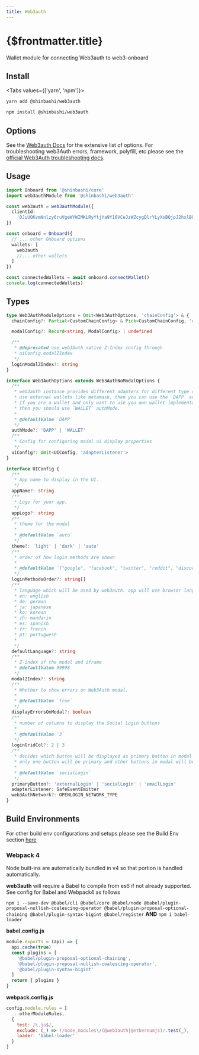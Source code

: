 ```yaml
---
title: Web3auth
---
```


# {$frontmatter.title}

Wallet module for connecting Web3auth to web3-onboard

## Install

<Tabs values={['yarn', 'npm']}>
<TabPanel value="yarn">

```sh copy
yarn add @shinbashi/web3auth
```

  </TabPanel>
  <TabPanel value="npm">

```sh copy
npm install @shinbashi/web3auth
```

  </TabPanel>
</Tabs>

## Options

See the [Web3auth Docs](https://docs.web3auth.io/api-reference/web/plugnplay) for the extensive list of options.
For troubleshooting web3Auth errors, framework, polyfill, etc please see the [official Web3Auth troubleshooting docs](https://web3auth.io/docs/troubleshooting/webpack-issues).

## Usage

```typescript
import Onboard from '@shinbashi/core'
import web3authModule from '@shinbashi/web3auth'

const web3auth = web3authModule({
  clientId:
    'DJuUOKvmNnlzy6ruVgeWYWIMKLRyYtjYa9Y10VCeJzWZcygDlrYLyXsBQjpJ2hxlBO9dnl8t9GmAC2qOP5vnIGo'
})

const onboard = Onboard({
  // ... other Onboard options
  wallets: [
    web3auth
    //... other wallets
  ]
})

const connectedWallets = await onboard.connectWallet()
console.log(connectedWallets)
```

## Types

```typescript
type Web3AuthModuleOptions = Omit<Web3AuthOptions, 'chainConfig'> & {
  chainConfig?: Partial<CustomChainConfig> & Pick<CustomChainConfig, 'chainNamespace'>

  modalConfig?: Record<string, ModalConfig> | undefined

  /**
   * @deprecated use web3Auth native Z-Index config through
   * uiConfig.modalZIndex
   */
  loginModalZIndex?: string
}

interface Web3AuthOptions extends Web3AuthNoModalOptions {
  /**
   * web3auth instance provides different adapters for different type of usages. If you are a dapp and want to
   * use external wallets like metamask, then you can use the `DAPP` authMode.
   * If you are a wallet and only want to use you own wallet implementations along with openlogin,
   * then you should use `WALLET` authMode.
   *
   * @defaultValue `DAPP`
   */
  authMode?: 'DAPP' | 'WALLET'
  /**
   * Config for configuring modal ui display properties
   */
  uiConfig?: Omit<UIConfig, 'adapterListener'>
}

interface UIConfig {
  /**
   * App name to display in the UI.
   */
  appName?: string
  /**
   * Logo for your app.
   */
  appLogo?: string
  /**
   * theme for the modal
   *
   * @defaultValue `auto`
   */
  theme?: 'light' | 'dark' | 'auto'
  /**
   * order of how login methods are shown
   *
   * @defaultValue `["google", "facebook", "twitter", "reddit", "discord", "twitch", "apple", "line", "github", "kakao", "linkedin", "weibo", "wechat", "email_passwordless"]`
   */
  loginMethodsOrder?: string[]
  /**
   * language which will be used by web3auth. app will use browser language if not specified. if language is not supported it will use "en"
   * en: english
   * de: german
   * ja: japanese
   * ko: korean
   * zh: mandarin
   * es: spanish
   * fr: french
   * pt: portuguese
   *
   */
  defaultLanguage?: string
  /**
   * Z-index of the modal and iframe
   * @defaultValue 99998
   */
  modalZIndex?: string
  /**
   * Whether to show errors on Web3Auth modal.
   *
   * @defaultValue `true`
   */
  displayErrorsOnModal?: boolean
  /**
   * number of columns to display the Social Login buttons
   *
   * @defaultValue `3`
   */
  loginGridCol?: 2 | 3
  /**
   * decides which button will be displayed as primary button in modal
   * only one button will be primary and other buttons in modal will be secondary
   *
   * @defaultValue `socialLogin`
   */
  primaryButton?: 'externalLogin' | 'socialLogin' | 'emailLogin'
  adapterListener: SafeEventEmitter
  web3AuthNetwork?: OPENLOGIN_NETWORK_TYPE
}
```

## Build Environments

For other build env configurations and setups please see the Build Env section [here](/docs/modules/core#build-environments)

### Webpack 4

Node built-ins are automatically bundled in v4 so that portion is handled automatically.

**web3auth** will require a Babel to compile from es6 if not already supported. See config for Babel and Webpack4 as follows

`npm i --save-dev @babel/cli @babel/core @babel/node @babel/plugin-proposal-nullish-coalescing-operator @babel/plugin-proposal-optional-chaining @babel/plugin-syntax-bigint @babel/register`
**AND**
`npm i babel-loader`

**babel.config.js**

```javascript
module.exports = (api) => {
  api.cache(true)
  const plugins = [
    '@babel/plugin-proposal-optional-chaining',
    '@babel/plugin-proposal-nullish-coalescing-operator',
    '@babel/plugin-syntax-bigint'
  ]
  return { plugins }
}
```

**webpack.config.js**

```javascript
config.module.rules = [
  ...otherModuleRules,
  {
    test: /\.js$/,
    exclude: (_) => !/node_modules\/(@web3auth|@ethereumjs)/.test(_),
    loader: 'babel-loader'
  }
]
```
